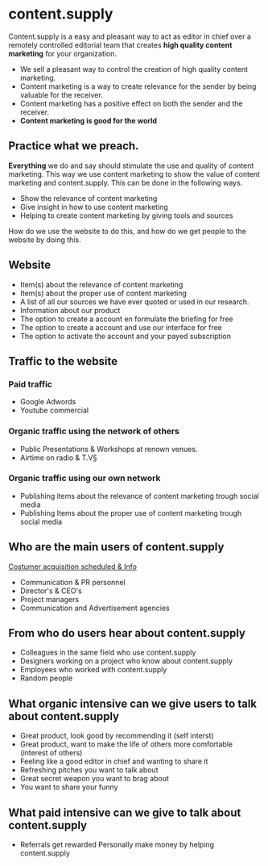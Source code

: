 # content.supply

Content.supply is a easy and pleasant way to act as editor in chief over a remotely controlled editorial team that creates **high quality content marketing** for your organization.

* We sell a pleasant way to control the creation of high quality content marketing.
* Content marketing is a way to create relevance for the sender by being valuable for the receiver.
* Content marketing has a positive effect on both the sender and the receiver.
* **Content marketing is good for the world**

## Practice what we preach.

**Everything** we do and say should stimulate the use and quality of content marketing. This way we use content marketing to show the value of content marketing and content.supply. This can be done in the following ways.


* Show the relevance of content marketing
* Give insight in how to use content marketing
* Helping to create content marketing by giving tools and sources


How do we use the website to do this, and how do we get people to the website by doing this.

## Website
* Item(s) about the relevance of content marketing
* Item(s) about the proper use of content marketing
* A list of all our sources we have ever quoted or used in our research.
* Information about our product
* The option to create a account en formulate the briefing for free
* The option to create a account and use our interface for free
* The option to activate the account and your payed subscription

## Traffic to the website

### Paid traffic
* Google Adwords
* Youtube commercial

### Organic traffic using the network of others
* Public Presentations & Workshops at renown venues.
* Airtime on radio & T.V§

### Organic traffic using our own network
* Publishing items about the relevance of content marketing trough social media
* Publishing Items about the proper use of content marketing trough social media

## Who are the main users of content.supply

[Costumer acquisition scheduled & Info](https://docs.google.com/spreadsheets/d/1PnkjyH_CFJ3hbuxxjL-z_XvH9KKbVGUSNg8b1kF75qI/edit?usp=sharing)
* Communication & PR personnel
* Director's & CEO's
* Project managers
* Communication and Advertisement agencies

## From who do  users hear about content.supply

* Colleagues in the same field who use content.supply
* Designers working on a project who know about content.supply
* Employees who worked with content.supply
* Random people

## What organic intensive can we give users to talk about content.supply

* Great product, look good by recommending it (self interst)
* Great product, want to make the life of others more comfortable (interest of others)
* Feeling like a good editor in chief and wanting to share it
* Refreshing pitches you want to talk about
* Great secret weapon you want to brag about
* You want to share your funny

## What paid intensive can we give to talk about content.supply

* Referrals get rewarded
Personally make money by helping content.supply
